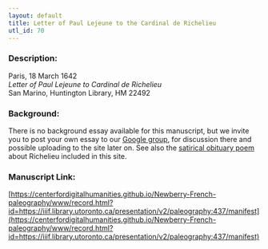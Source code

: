 ```yaml
---
layout: default
title: Letter of Paul Lejeune to the Cardinal de Richelieu
utl_id: 70
---
```


### Description:

Paris, 18 March 1642<br>
_Letter of Paul Lejeune to Cardinal de Richelieu_<br>
San Marino, Huntington Library, HM 22492

### Background:

There is no background essay available for this manuscript, but we invite you to post your own essay to our [Google group](https://paleography.library.utoronto.ca/content/group-work), for discussion there and possible uploading to the site later on. See also the [satirical obituary poem](https://paleography.library.utoronto.ca/islandora/object/paleography%3A446) about Richelieu included in this site.

### Manuscript Link:

[https://centerfordigitalhumanities.github.io/Newberry-French-paleography/www/record.html?id=https://iiif.library.utoronto.ca/presentation/v2/paleography:437/manifest](https://centerfordigitalhumanities.github.io/Newberry-French-paleography/www/record.html?id=https://iiif.library.utoronto.ca/presentation/v2/paleography:437/manifest)
